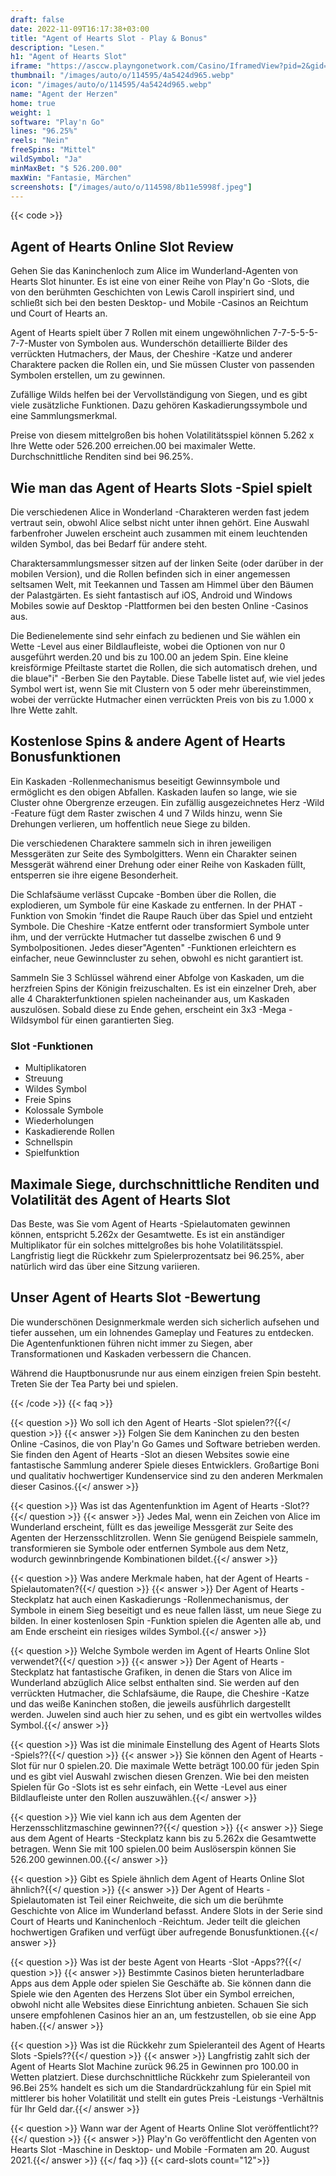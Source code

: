 ```yaml
---
draft: false
date: 2022-11-09T16:17:38+03:00
title: "Agent of Hearts Slot - Play & Bonus"
description: "Lesen."
h1: "Agent of Hearts Slot"
iframe: "https://asccw.playngonetwork.com/Casino/IframedView?pid=2&gid=agentofhearts&lang=en_US&practice=1&channel=desktop&div=flashobject&width=100%25&height=100%25&user=&password=&ctx=&demo=2&brand=&lobby=&rccurrentsessiontime=0&rcintervaltime=0&rcaccounthistoryurl=&rccontinueurl=&rcexiturl=&rchistoryurlmode=&autoplaylimits=0&autoplayreset=0&callback=flashCallback&rcmga=&resourcelevel=0&hasjackpots=False&country=&pauseplay=&playlimit=&selftest=&sessiontime=&coreweburl=https://asccw.playngonetwork.com/&showpoweredby=True"
thumbnail: "/images/auto/o/114595/4a5424d965.webp"
icon: "/images/auto/o/114595/4a5424d965.webp"
name: "Agent der Herzen"
home: true
weight: 1
software: "Play'n Go"
lines: "96.25%"
reels: "Nein"
freeSpins: "Mittel"
wildSymbol: "Ja"
minMaxBet: "$ 526.200.00"
maxWin: "Fantasie, Märchen"
screenshots: ["/images/auto/o/114598/8b11e5998f.jpeg"]
---
```


{{< code >}}<h2>Agent of Hearts Online Slot Review</h2><p>Gehen Sie das Kaninchenloch zum Alice im Wunderland-Agenten von Hearts Slot hinunter. Es ist eine von einer Reihe von Play'n Go -Slots, die von den berühmten Geschichten von Lewis Caroll inspiriert sind, und schließt sich bei den besten Desktop- und Mobile -Casinos an Reichtum und Court of Hearts an.</p><p>Agent of Hearts spielt über 7 Rollen mit einem ungewöhnlichen 7-7-5-5-5-7-7-Muster von Symbolen aus. Wunderschön detaillierte Bilder des verrückten Hutmachers, der Maus, der Cheshire -Katze und anderer Charaktere packen die Rollen ein, und Sie müssen Cluster von passenden Symbolen erstellen, um zu gewinnen.</p><p>Zufällige Wilds helfen bei der Vervollständigung von Siegen, und es gibt viele zusätzliche Funktionen. Dazu gehören Kaskadierungssymbole und eine Sammlungsmerkmal.</p><p>Preise von diesem mittelgroßen bis hohen Volatilitätsspiel können 5.262 x Ihre Wette oder 526.200 erreichen.00 bei maximaler Wette. Durchschnittliche Renditen sind bei 96.25%.</p><h2>Wie man das Agent of Hearts Slots -Spiel spielt</h2><p>Die verschiedenen Alice in Wonderland -Charakteren werden fast jedem vertraut sein, obwohl Alice selbst nicht unter ihnen gehört. Eine Auswahl farbenfroher Juwelen erscheint auch zusammen mit einem leuchtenden wilden Symbol, das bei Bedarf für andere steht.</p><p>Charaktersammlungsmesser sitzen auf der linken Seite (oder darüber in der mobilen Version), und die Rollen befinden sich in einer angemessen seltsamen Welt, mit Teekannen und Tassen am Himmel über den Bäumen der Palastgärten. Es sieht fantastisch auf iOS, Android und Windows Mobiles sowie auf Desktop -Plattformen bei den besten Online -Casinos aus.</p><p>Die Bedienelemente sind sehr einfach zu bedienen und Sie wählen ein Wette -Level aus einer Bildlaufleiste, wobei die Optionen von nur 0 ausgeführt werden.20 und bis zu 100.00 an jedem Spin. Eine kleine kreisförmige Pfeiltaste startet die Rollen, die sich automatisch drehen, und die blaue"i" -Berben Sie den Paytable. Diese Tabelle listet auf, wie viel jedes Symbol wert ist, wenn Sie mit Clustern von 5 oder mehr übereinstimmen, wobei der verrückte Hutmacher einen verrückten Preis von bis zu 1.000 x Ihre Wette zahlt.</p><h2>Kostenlose Spins & andere Agent of Hearts Bonusfunktionen</h2><p>Ein Kaskaden -Rollenmechanismus beseitigt Gewinnsymbole und ermöglicht es den obigen Abfallen. Kaskaden laufen so lange, wie sie Cluster ohne Obergrenze erzeugen. Ein zufällig ausgezeichnetes Herz -Wild -Feature fügt dem Raster zwischen 4 und 7 Wilds hinzu, wenn Sie Drehungen verlieren, um hoffentlich neue Siege zu bilden.</p><p>Die verschiedenen Charaktere sammeln sich in ihren jeweiligen Messgeräten zur Seite des Symbolgitters. Wenn ein Charakter seinen Messgerät während einer Drehung oder einer Reihe von Kaskaden füllt, entsperren sie ihre eigene Besonderheit.</p><p>Die Schlafsäume verlässt Cupcake -Bomben über die Rollen, die explodieren, um Symbole für eine Kaskade zu entfernen. In der PHAT -Funktion von Smokin ’findet die Raupe Rauch über das Spiel und entzieht Symbole. Die Cheshire -Katze entfernt oder transformiert Symbole unter ihm, und der verrückte Hutmacher tut dasselbe zwischen 6 und 9 Symbolpositionen. Jedes dieser"Agenten" -Funktionen erleichtern es einfacher, neue Gewinncluster zu sehen, obwohl es nicht garantiert ist.</p><p>Sammeln Sie 3 Schlüssel während einer Abfolge von Kaskaden, um die herzfreien Spins der Königin freizuschalten. Es ist ein einzelner Dreh, aber alle 4 Charakterfunktionen spielen nacheinander aus, um Kaskaden auszulösen. Sobald diese zu Ende gehen, erscheint ein 3x3 -Mega -Wildsymbol für einen garantierten Sieg.</p><h3>
Slot -Funktionen</h3><ul>
<li></span>
Multiplikatoren</li>
<li></span>
Streuung</li>
<li></span>
Wildes Symbol</li>
<li></span>
Freie Spins</li>
<li></span>
Kolossale Symbole</li>
<li></span>
Wiederholungen</li>
<li></span>
Kaskadierende Rollen</li>
<li></span>
Schnellspin</li>
<li></span>
Spielfunktion</li></ul><h2>Maximale Siege, durchschnittliche Renditen und Volatilität des Agent of Hearts Slot</h2><p>Das Beste, was Sie vom Agent of Hearts -Spielautomaten gewinnen können, entspricht 5.262x der Gesamtwette. Es ist ein anständiger Multiplikator für ein solches mittelgroßes bis hohe Volatilitätsspiel. Langfristig liegt die Rückkehr zum Spielerprozentsatz bei 96.25%, aber natürlich wird das über eine Sitzung variieren.</p><h2>Unser Agent of Hearts Slot -Bewertung</h2><p>Die wunderschönen Designmerkmale werden sich sicherlich aufsehen und tiefer aussehen, um ein lohnendes Gameplay und Features zu entdecken. Die Agentenfunktionen führen nicht immer zu Siegen, aber Transformationen und Kaskaden verbessern die Chancen.</p><p>Während die Hauptbonusrunde nur aus einem einzigen freien Spin besteht. Treten Sie der Tea Party bei und spielen.</p>
{{< /code >}}
{{< faq >}}

{{< question >}} Wo soll ich den Agent of Hearts -Slot spielen??{{</ question >}}
{{< answer >}} Folgen Sie dem Kaninchen zu den besten Online -Casinos, die von Play'n Go Games und Software betrieben werden. Sie finden den Agent of Hearts -Slot an diesen Websites sowie eine fantastische Sammlung anderer Spiele dieses Entwicklers. Großartige Boni und qualitativ hochwertiger Kundenservice sind zu den anderen Merkmalen dieser Casinos.{{</ answer >}}

{{< question >}} Was ist das Agentenfunktion im Agent of Hearts -Slot??{{</ question >}}
{{< answer >}} Jedes Mal, wenn ein Zeichen von Alice im Wunderland erscheint, füllt es das jeweilige Messgerät zur Seite des Agenten der Herzensschlitzrollen. Wenn Sie genügend Beispiele sammeln, transformieren sie Symbole oder entfernen Symbole aus dem Netz, wodurch gewinnbringende Kombinationen bildet.{{</ answer >}}

{{< question >}} Was andere Merkmale haben, hat der Agent of Hearts -Spielautomaten?{{</ question >}}
{{< answer >}} Der Agent of Hearts -Steckplatz hat auch einen Kaskadierungs -Rollenmechanismus, der Symbole in einem Sieg beseitigt und es neue fallen lässt, um neue Siege zu bilden. In einer kostenlosen Spin -Funktion spielen die Agenten alle ab, und am Ende erscheint ein riesiges wildes Symbol.{{</ answer >}}

{{< question >}} Welche Symbole werden im Agent of Hearts Online Slot verwendet?{{</ question >}}
{{< answer >}} Der Agent of Hearts -Steckplatz hat fantastische Grafiken, in denen die Stars von Alice im Wunderland abzüglich Alice selbst enthalten sind. Sie werden auf den verrückten Hutmacher, die Schlafsäume, die Raupe, die Cheshire -Katze und das weiße Kaninchen stoßen, die jeweils ausführlich dargestellt werden. Juwelen sind auch hier zu sehen, und es gibt ein wertvolles wildes Symbol.{{</ answer >}}

{{< question >}} Was ist die minimale Einstellung des Agent of Hearts Slots -Spiels??{{</ question >}}
{{< answer >}} Sie können den Agent of Hearts -Slot für nur 0 spielen.20. Die maximale Wette beträgt 100.00 für jeden Spin und es gibt viel Auswahl zwischen diesen Grenzen. Wie bei den meisten Spielen für Go -Slots ist es sehr einfach, ein Wette -Level aus einer Bildlaufleiste unter den Rollen auszuwählen.{{</ answer >}}

{{< question >}} Wie viel kann ich aus dem Agenten der Herzensschlitzmaschine gewinnen??{{</ question >}}
{{< answer >}} Siege aus dem Agent of Hearts -Steckplatz kann bis zu 5.262x die Gesamtwette betragen. Wenn Sie mit 100 spielen.00 beim Auslöserspin können Sie 526.200 gewinnen.00.{{</ answer >}}

{{< question >}} Gibt es Spiele ähnlich dem Agent of Hearts Online Slot ähnlich?{{</ question >}}
{{< answer >}} Der Agent of Hearts -Spielautomaten ist Teil einer Reichweite, die sich um die berühmte Geschichte von Alice im Wunderland befasst. Andere Slots in der Serie sind Court of Hearts und Kaninchenloch -Reichtum. Jeder teilt die gleichen hochwertigen Grafiken und verfügt über aufregende Bonusfunktionen.{{</ answer >}}

{{< question >}} Was ist der beste Agent von Hearts -Slot -Apps??{{</ question >}}
{{< answer >}} Bestimmte Casinos bieten herunterladbare Apps aus dem Apple oder spielen Sie Geschäfte ab. Sie können dann die Spiele wie den Agenten des Herzens Slot über ein Symbol erreichen, obwohl nicht alle Websites diese Einrichtung anbieten. Schauen Sie sich unsere empfohlenen Casinos hier an an, um festzustellen, ob sie eine App haben.{{</ answer >}}

{{< question >}} Was ist die Rückkehr zum Spieleranteil des Agent of Hearts Slots -Spiels??{{</ question >}}
{{< answer >}} Langfristig zahlt sich der Agent of Hearts Slot Machine zurück 96.25 in Gewinnen pro 100.00 in Wetten platziert. Diese durchschnittliche Rückkehr zum Spieleranteil von 96.Bei 25% handelt es sich um die Standardrückzahlung für ein Spiel mit mittlerer bis hoher Volatilität und stellt ein gutes Preis -Leistungs -Verhältnis für Ihr Geld dar.{{</ answer >}}

{{< question >}} Wann war der Agent of Hearts Online Slot veröffentlicht??{{</ question >}}
{{< answer >}} Play'n Go veröffentlicht den Agenten von Hearts Slot -Maschine in Desktop- und Mobile -Formaten am 20. August 2021.{{</ answer >}}
{{</ faq >}}
{{< card-slots count="12">}}